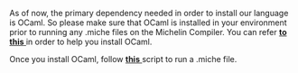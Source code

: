 As of now, the primary dependency needed in order to install our language is OCaml.
So please make sure that OCaml is installed in your environment prior to running any .miche files on the Michelin Compiler. You can refer <a href="https://ocaml.org/docs/install.html"> **to this** </a> in order to help you install OCaml.

Once you install OCaml, follow <a href="https://github.com/IITH-COMPILERS2/compilers-2-project-team-2-aug21/blob/main/User%20Guide/install.sh"> **this** </a> script to run a <name>.miche file.
